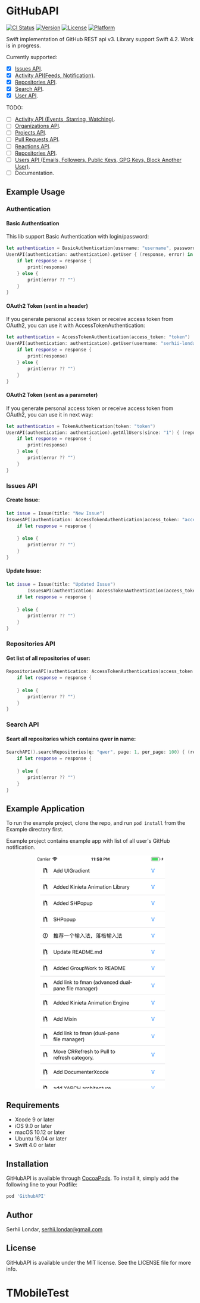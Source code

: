 # GitHubAPI

[![CI Status](http://img.shields.io/travis/serhii-londar/GithubAPI.svg?style=flat)](https://travis-ci.org/serhii-londar/GithubAPI)
[![Version](https://img.shields.io/cocoapods/v/GithubAPI.svg?style=flat)](http://cocoapods.org/pods/GithubAPI)
[![License](https://img.shields.io/cocoapods/l/GithubAPI.svg?style=flat)](http://cocoapods.org/pods/GithubAPI)
[![Platform](https://img.shields.io/cocoapods/p/GithubAPI.svg?style=flat)](http://cocoapods.org/pods/GithubAPI)

Swift implementation of GitHub REST api v3. Library support Swift 4.2. Work is in progress. 

Currently supported: 

- [x] [Issues API](https://developer.github.com/v3/issues/).
- [x] [Activity API(Feeds, Notification)](https://developer.github.com/v3/activity/notifications/).
- [x] [Repositories API](https://developer.github.com/v3/repos/).
- [x] [Search API](https://developer.github.com/v3/search/).
- [x] [User API](https://developer.github.com/v3/users/).

TODO:

- [ ] [Activity API (Events, Starring, Watching)](https://developer.github.com/v3/activity/).
- [ ] [Organizations API](https://developer.github.com/v3/orgs/).
- [ ] [Projects API](https://developer.github.com/v3/projects/).
- [ ] [Pull Requests API](https://developer.github.com/v3/pulls/). 
- [ ] [Reactions API](https://developer.github.com/v3/reactions/).
- [ ] [Repositories API](https://developer.github.com/v3/repos/).
- [ ] [Users API (Emails, Followers, Public Keys, GPG Keys, Block Another User)](https://developer.github.com/v3/users/).
- [ ] Documentation.

## Example Usage

### Authentication

#### Basic Authentication

This lib support Basic Authentication with login/password:

```swift
let authentication = BasicAuthentication(username: "username", password: "password")
UserAPI(authentication: authentication).getUser { (response, error) in
	if let response = response {
		print(response)
	} else {
		print(error ?? "")
	}
}
```

#### OAuth2 Token (sent in a header)

If you generate personal access token or receive access token from OAuth2, you can use it with AccessTokenAuthentication:

```swift
let authentication = AccessTokenAuthentication(access_token: "token")
UserAPI(authentication: authentication).getUser(username: "serhii-londar") { (response, error) in
	if let response = response {
		print(response)
	} else {
		print(error ?? "")
	}
}
```

#### OAuth2 Token (sent as a parameter)

If you generate personal access token or receive access token from OAuth2, you can use it in next way:

```swift
let authentication = TokenAuthentication(token: "token")
UserAPI(authentication: authentication).getAllUsers(since: "1") { (reposne, error) in
	if let response = response {
		print(response)
	} else {
		print(error ?? "")
	}
}
```

### Issues API

#### Create Issue:

```swift
let issue = Issue(title: "New Issue")
IssuesAPI(authentication: AccessTokenAuthentication(access_token: "access_token")).createIssue(owner: "owner", repository: "repository", issue: issue) { (response, error) in
	if let response = response {

	} else {
		print(error ?? "")
	}
}
```
#### Update Issue:

```swift
let issue = Issue(title: "Updated Issue")
        IssuesAPI(authentication: AccessTokenAuthentication(access_token: "access_token")).updateIssue(owner: "owner", repository: "repository", number: number, issue: issue) { (response, error) in
	if let response = response {

	} else {
		print(error ?? "")
	}
}
```

### Repositories API

#### Get list of all repositories of user:

```swift
RepositoriesAPI(authentication: AccessTokenAuthentication(access_token: "access_token")).repositories(user: "user", type: .all) { (response, error) in
	if let response = response {

	} else {
		print(error ?? "")
	}
}
```

### Search API

#### Seart all repositories which contains qwer in name:

```swift
SearchAPI().searchRepositories(q: "qwer", page: 1, per_page: 100) { (response, error) in
	if let response = response {

	} else {
		print(error ?? "")
	}
}
```
        

## Example Application

To run the example project, clone the repo, and run `pod install` from the Example directory first. 

Example project contains example app with list of all user's GitHub notification. 


<p align="center">
<img src="./Screenshots/main_screen.png" width="350"/>
</p>

## Requirements

* Xcode 9 or later
* iOS 9.0 or later
* macOS 10.12 or later
* Ubuntu 16.04 or later
* Swift 4.0 or later

## Installation

GitHubAPI is available through [CocoaPods](http://cocoapods.org). To install
it, simply add the following line to your Podfile:

```ruby
pod 'GithubAPI'
```

## Author

Serhii Londar, serhii.londar@gmail.com

## License

GitHubAPI is available under the MIT license. See the LICENSE file for more info.
# TMobileTest
